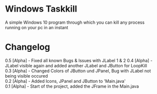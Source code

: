 # Windows Taskkill
A simple Windows 10 program through which you can kill any process running on your pc in an instant

# Changelog
0.5 [Alpha] - Fixed all known Bugs & Issues with JLabel 1 & 2
0.4 [Alpha] - JLabel visible again and added another JLabel and JButton for LoopKill\
0.3 [Alpha] - Changed Colors of JButton und JPanel, Bug with JLabel not being visible occured\
0.2 [Alpha] - Added Icons, JPanel and JButton  to 'Main.java'\
0.1 [Alpha] - Start of the project, added the JFrame in the Main.java
